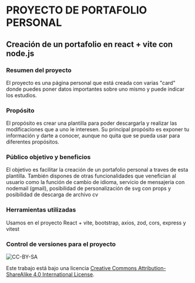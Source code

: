 
# PROYECTO DE PORTAFOLIO PERSONAL

## Creación de un portafolio en react + vite con node.js

### Resumen del proyecto

El proyecto es una página personal que está creada con varias "card" donde puedes poner datos importantes sobre uno mismo y puede indicar los estudios.

### Propósito

El propósito es crear una plantilla para poder descargarla y realizar las modificaciones que a uno le interesen. Su principal propósito es exponer tu información y darte a conocer, aunque no quita que se pueda usar para diferentes propósitos.

### Público objetivo y beneficios

El objetivo es facilitar la creación de un portafolio personal a traves de esta plantilla. También dispones de otras funcionalidades que venefician al usuario como la función de cambio de idioma, servicio de mensajeria con nodemail (gmail), posibilidad de personalización de svg con props y posibilidad de descarga de archivo cv

### Herramientas utilizadas
Usamos en el proyecto React + vite, bootstrap, axios, zod, cors, express y vitest

### Control de versiones para el proyecto

![CC-BY-SA](../client/src/assets/by-sa.svg)

Este trabajo está bajo una licencia [Creative Commons Attribution-ShareAlike 4.0 International License](https://creativecommons.org/licenses/by-sa/4.0/deed.es).